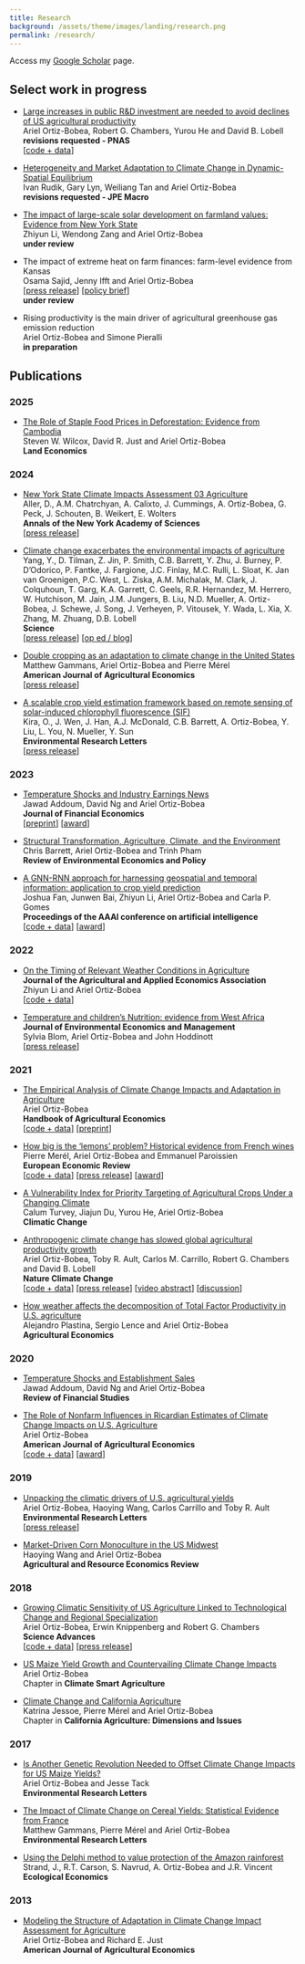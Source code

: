 ```yaml
---
title: Research
background: /assets/theme/images/landing/research.png
permalink: /research/
---
```


Access my [Google Scholar](https://scholar.google.com/citations?user=kEZ0ezkAAAAJ) page.

## Select work in progress

- [Large increases in public R&D investment are needed to avoid declines of US agricultural productivity](https://arxiv.org/abs/2405.08159) <br/> Ariel Ortiz-Bobea, Robert G. Chambers, Yurou He and David B. Lobell  <br/> **revisions requested - PNAS**  <br/> 
[[code + data](https://doi.org/10.6077/q59w-tj45)]

- [Heterogeneity and Market Adaptation to Climate Change in Dynamic-Spatial Equilibrium](https://osf.io/preprints/socarxiv/usghb) <br/> Ivan Rudik, Gary Lyn, Weiliang Tan and Ariel Ortiz-Bobea <br/> **revisions requested - JPE Macro**

- [The impact of large-scale solar development on farmland values: Evidence from New York State](https://papers.ssrn.com/sol3/papers.cfm?abstract_id=4942012) <br/> Zhiyun Li, Wendong Zang and Ariel Ortiz-Bobea <br/> **under review**

- The impact of extreme heat on farm finances: farm-level evidence from Kansas <br/> Osama Sajid, Jenny Ifft and Ariel Ortiz-Bobea <br/> [[press release](https://news.cornell.edu/stories/2024/01/report-warmer-planet-will-trigger-increased-farm-losses)] [[policy brief](https://business.edf.org/insights/extreme-heat-financial-farm-kansas/)] <br/> **under review**

- Rising productivity is the main driver of agricultural greenhouse gas emission reduction <br/> Ariel Ortiz-Bobea and Simone Pieralli <br/> **in preparation** 

<!--
- Navigating shallow waters: How water level fluctuations in the Panama Canal disrupt maritime trade <br/> Jeisson Prieto and Ariel Ortiz-Bobea <br/> **in preparation**
-->



## Publications

### 2025
-  [The Role of Staple Food Prices in Deforestation: Evidence from Cambodia](https://doi.org/10.3368/le.101.1.100423-0097R) 
<br/> Steven W. Wilcox, David R. Just and Ariel Ortiz-Bobea 
<br/> **Land Economics**

### 2024

- [New York State Climate Impacts Assessment 03 Agriculture](https://nysclimateimpacts.org/wp-content/uploads/2024/02/Assessment-ch3-agriculture-01-31-24.pdf) 
<br/> Aller, D.,  A.M. Chatrchyan, A. Calixto, J. Cummings, A. Ortiz-Bobea, G. Peck, J. Schouten, B. Weikert, E. Wolters  <br/> **Annals of the New York Academy of Sciences** <br/> [[press release](https://news.cornell.edu/stories/2024/02/nys-agricultural-assessment-cultivates-climate-crisis-solutions)]
   
-  [Climate change exacerbates the environmental impacts of agriculture](https://doi.org/10.1126/science.adn3747) 
<br/> Yang, Y., D. Tilman, Z. Jin, P. Smith, C.B. Barrett, Y. Zhu, J. Burney, P. D’Odorico, P. Fantke, J. Fargione, J.C. Finlay, M.C. Rulli, L. Sloat, K. Jan van Groenigen, P.C. West, L. Ziska, A.M. Michalak, M. Clark, J. Colquhoun, T. Garg, K.A. Garrett, C. Geels, R.R. Hernandez, M. Herrero, W. Hutchison, M. Jain, J.M. Jungers, B. Liu, N.D. Mueller, A. Ortiz-Bobea, J. Schewe, J. Song, J. Verheyen, P. Vitousek, Y. Wada, L. Xia, X. Zhang, M. Zhuang, D.B. Lobell 
<br/> **Science**  <br/> [[press release](https://business.cornell.edu/hub/2024/09/12/climate-change-worsens-agricultures-environmental-impact/)] [[op ed / blog](https://voxdev.org/topic/agriculture/feedback-loop-between-climate-change-and-agriculture)]  

-  [Double cropping as an adaptation to climate change in the United States](https://doi.org/10.1111/ajae.12491)
<br/>  Matthew Gammans, Ariel Ortiz-Bobea and Pierre Mérel 
<br/>  **American Journal of Agricultural Economics** <br/> 
[[press release](https://www.aaea.org/about-aaea/media--public-relations/press-releases/double-cropping-as-an-adaptation-to-climate-change-in-the-united-states)]

- [A scalable crop yield estimation framework based on remote sensing of solar-induced chlorophyll fluorescence (SIF)](https://doi.org/10.1088/1748-9326/ad3142) <br/>  Kira, O., J. Wen, J. Han, A.J. McDonald, C.B. Barrett, A. Ortiz-Bobea, Y. Liu, L. You, N. Mueller,  Y. Sun  <br/> **Environmental Research Letters** <br/> [[press release](https://news.cornell.edu/stories/2024/05/satellite-images-plants-fluorescence-can-predict-crop-yields)]


### 2023

- [Temperature Shocks and Industry Earnings News](https://doi.org/10.1016/j.jfineco.2023.07.002) 
<br/> Jawad Addoum, David Ng and Ariel Ortiz-Bobea 
<br/> **Journal of Financial Economics** 
<br/> [[preprint](https://papers.ssrn.com/sol3/papers.cfm?abstract_id=3480695)] [[award](https://www.icpmnetwork.com/previous-year-winners/)]

- [Structural Transformation, Agriculture, Climate, and the Environment](https://www.journals.uchicago.edu/doi/10.1086/725319) <br/> Chris Barrett, Ariel Ortiz-Bobea and Trinh Pham <br/>  **Review of Environmental Economics and Policy**

- [A GNN-RNN approach for harnessing geospatial and temporal information: application to crop yield prediction](https://ojs.aaai.org/index.php/AAAI/article/view/21444) <br/>  Joshua Fan, Junwen Bai, Zhiyun Li, Ariel Ortiz-Bobea and Carla P. Gomes <br/> **Proceedings of the AAAI conference on artificial intelligence** <br/> [[code + data](https://github.com/JunwenBai/GNN-RNN)] [[award](https://www.climatechange.ai/papers/neurips2021/29)]


### 2022

- [On the Timing of Relevant Weather Conditions in Agriculture]( https://doi.org/10.1002/jaa2.21) <br/> **Journal of the Agricultural and Applied Economics Association** <br/>  Zhiyun Li and Ariel Ortiz-Bobea <br/> [[code + data](https://archive.ciser.cornell.edu/reproduction-packages/2882)]

- [Temperature and children’s Nutrition: evidence from West Africa](https://doi.org/10.1016/j.jeem.2022.102698) <br/> **Journal of Environmental Economics and Management** <br/> Sylvia Blom, Ariel Ortiz-Bobea and John Hoddinott <br/> [[press release](https://news.cornell.edu/stories/2022/07/extreme-heat-exposure-worsens-child-malnutrition)]


### 2021

- [The Empirical Analysis of Climate Change Impacts and Adaptation in Agriculture](https://www.sciencedirect.com/science/article/pii/S1574007221000025) <br/> Ariel Ortiz-Bobea <br/> **Handbook of Agricultural Economics** <br/> 
[[code + data](https://archive.ciser.cornell.edu/reproduction-packages/2856)] [[preprint](https://arxiv.org/abs/2105.12044)]

- [How big is the ‘lemons’ problem? Historical evidence from French wines](https://doi.org/10.1016/j.euroecorev.2021.103824) <br/> Pierre Merél, Ariel Ortiz-Bobea and Emmanuel Paroissien <br/> **European Economic Review** <br/> [[code + data](https://doi.org/10.6077/zqcs-2544)] 
[[press release](https://news.cornell.edu/stories/2021/07/vive-la-difference-when-lemons-masquerade-plums)] [[award](https://wine-economics.org/about/awards/christophe-baron-prize/)]

- [A Vulnerability Index for Priority Targeting of Agricultural Crops Under a Changing Climate](https://doi.org/10.1007/s10584-021-03135-8) <br/> Calum Turvey, Jiajun Du, Yurou He, Ariel Ortiz-Bobea <br/> **Climatic Change**

- [Anthropogenic climate change has slowed global agricultural productivity growth](https://doi.org/10.1038/s41558-021-01000-1) <br/> Ariel Ortiz-Bobea, Toby R. Ault, Carlos M. Carrillo, Robert G. Chambers and David B. Lobell <br/> **Nature Climate Change** <br/> 
[[code + data](https://archive.ciser.cornell.edu/reproduction-packages/2840)] 
[[press release](https://news.cornell.edu/stories/2021/04/climate-change-has-cost-7-years-ag-productivity-growth)] 
[[video abstract](https://www.youtube.com/watch?v=zsZ6vHO6xAA)] 
[[discussion](https://www.nature.com/articles/s41558-021-01017-6)]

- [How weather affects the decomposition of Total Factor Productivity in U.S. agriculture](https://doi.org/10.1111/agec.12615) <br/> Alejandro Plastina, Sergio Lence and Ariel Ortiz-Bobea <br/> **Agricultural Economics** 

### 2020

- [Temperature Shocks and Establishment Sales](https://doi.org/10.1093/rfs/hhz126) <br/> Jawad Addoum, David Ng and Ariel Ortiz-Bobea <br/> **Review of Financial Studies**

- [The Role of Nonfarm Influences in Ricardian Estimates of Climate Change Impacts on U.S. Agriculture](https://doi.org/10.1093/ajae/aaz047) <br/>  Ariel Ortiz-Bobea <br/> **American Journal of Agricultural Economics**  <br/> [[code + data](https://doi.org/10.6077/2dhd-f934)] [[award](https://www.aaea.org/about-aaea/awards-and-honors/aaea-annual-awards/aaea-annual-award-winners/2021-aaea-award-winners)]

### 2019

- [Unpacking the climatic drivers of U.S. agricultural yields](https://iopscience.iop.org/article/10.1088/1748-9326/ab1e75) <br/> Ariel Ortiz-Bobea, Haoying Wang, Carlos Carrillo and Toby R. Ault <br/> **Environmental Research Letters** <br/> [[press release](https://news.cornell.edu/stories/2019/05/heat-not-drought-will-drive-lower-crop-yields-researchers-say)]

- [Market-Driven Corn Monoculture in the US Midwest](https://doi.org/10.1017/age.2019.4) <br/> Haoying Wang and Ariel Ortiz-Bobea <br/> **Agricultural and Resource Economics Review**

### 2018

- [Growing Climatic Sensitivity of US Agriculture Linked to Technological Change and Regional Specialization](http://advances.sciencemag.org/content/4/12/eaat4343) <br/> Ariel Ortiz-Bobea, Erwin Knippenberg and Robert G. Chambers <br/>  **Science Advances** <br/> [[code + data](https://doi.org/10.6077/f26v-xz15)] [[press release](https://news.cornell.edu/stories/2018/12big-picture-look-climate-change-impact-us-agriculture-midwest-risk)]

- [US Maize Yield Growth and Countervailing Climate Change Impacts](https://link.springer.com/chapter/10.1007/978-3-319-61194-5_8) <br/> Ariel Ortiz-Bobea <br/>  Chapter in **Climate Smart Agriculture**

- [Climate Change and California Agriculture](https://s.giannini.ucop.edu/uploads/giannini_public/56/a1/56a1a83d-16d2-4f0d-85df-35be6ed1dafc/climatechange.pdf) <br/> Katrina Jessoe, Pierre Mérel and Ariel Ortiz-Bobea <br/> Chapter in **California Agriculture: Dimensions and Issues**

### 2017

- [Is Another Genetic Revolution Needed to Offset Climate Change Impacts for US Maize Yields?](http://iopscience.iop.org/article/10.1088/1748-9326/aae9b8/meta) <br/> Ariel Ortiz-Bobea and Jesse Tack <br/> **Environmental Research Letters** 

- [The Impact of Climate Change on Cereal Yields: Statistical Evidence from France](http://iopscience.iop.org/article/10.1088/1748-9326/aa6b0c) <br/> Matthew Gammans, Pierre Mérel and Ariel Ortiz-Bobea <br/> **Environmental Research Letters**

- [Using the Delphi method to value protection of the Amazon rainforest](https://doi.org/10.1016/j.ecolecon.2016.09.028) <br/> Strand, J., R.T. Carson, S. Navrud, A. Ortiz-Bobea and J.R. Vincent <br/> **Ecological Economics**

### 2013

- [Modeling the Structure of Adaptation in Climate Change Impact Assessment for Agriculture](https://doi.org/10.1093/ajae/aas035) <br/> Ariel Ortiz-Bobea and Richard E. Just <br/>  **American Journal of Agricultural Economics**
